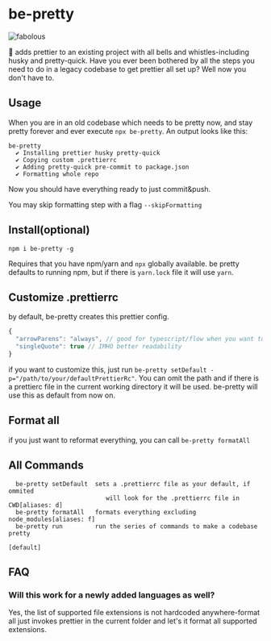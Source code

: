 # be-pretty

![fabolous](https://media.giphy.com/media/XmiTYLQ5qXTqM/giphy.gif)

:lipstick: adds prettier to an existing project with all bells and whistles-including husky and pretty-quick.
Have you ever been bothered by all the steps you need to do in a legacy codebase to get prettier all set up? Well now you don't have to.

## Usage

When you are in an old codebase which needs to be pretty now, and stay pretty forever and ever execute `npx be-pretty`. An output looks like this:

```
be-pretty
  ✔ Installing prettier husky pretty-quick
  ✔ Copying custom .prettierrc
  ✔ Adding pretty-quick pre-commit to package.json
  ✔ Formatting whole repo
```

Now you should have everything ready to just commit&push.

You may skip formatting step with a flag `--skipFormatting`

## Install(optional)

```
npm i be-pretty -g
```

Requires that you have npm/yarn and `npx` globally available. be pretty defaults to running npm, but if there is `yarn.lock` file it will use `yarn`.

## Customize .prettierrc

by default, be-pretty creates this prettier config.

```js
{
  "arrowParens": "always", // good for typescript/flow when you want to type your function arguments
  "singleQuote": true // IMHO better readability
}
```

if you want to customize this, just run `be-pretty setDefault -p="/path/to/your/defaultPrettierRc"`. You can omit the path and if there is a prettierc file in the current working directory it will be used.
be-pretty will use this as default from now on.

## Format all

if you just want to reformat everything, you can call `be-pretty formatAll`

## All Commands

```
  be-pretty setDefault  sets a .prettierrc file as your default, if ommited
                           will look for the .prettierrc file in CWD[aliases: d]
  be-pretty formatAll   formats everything excluding node_modules[aliases: f]
  be-pretty run         run the series of commands to make a codebase pretty
                                                                       [default]
```

## FAQ

### Will this work for a newly added languages as well?

Yes, the list of supported file extensions is not hardcoded anywhere-format all just invokes prettier in the current folder and let's it format all supported extensions.
